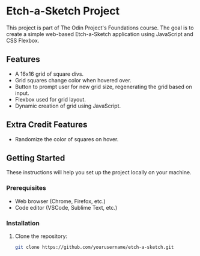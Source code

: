 # Etch-a-Sketch Project

This project is part of The Odin Project's Foundations course. The goal is to create a simple web-based Etch-a-Sketch application using JavaScript and CSS Flexbox.

## Features

- A 16x16 grid of square divs.
- Grid squares change color when hovered over.
- Button to prompt user for new grid size, regenerating the grid based on input.
- Flexbox used for grid layout.
- Dynamic creation of grid using JavaScript.

## Extra Credit Features

- Randomize the color of squares on hover.

## Getting Started

These instructions will help you set up the project locally on your machine.

### Prerequisites

- Web browser (Chrome, Firefox, etc.)
- Code editor (VSCode, Sublime Text, etc.)

### Installation

1. Clone the repository:
   ```sh
   git clone https://github.com/yourusername/etch-a-sketch.git
